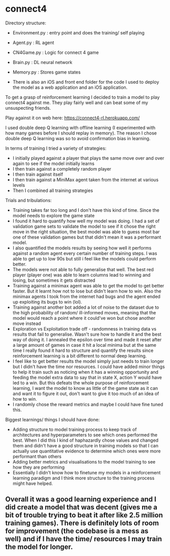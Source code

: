 # connect4

Directory structure:
- Environment.py : entry point and does the training/ self playing
- Agent.py : RL agent 
- CN4Game.py : Logic for connect 4 game
- Brain.py : DL neural network
- Memory.py : Stores game states

- There is also an iOS and front end folder for the code I used to deploy the model as a web application and an iOS application. 

To get a grasp of reinforcement learning I decided to train a model to play connect4 against me. They play fairly well and can beat some of my unsuspecting friends.

Play against it on web here: https://connect4-rl.herokuapp.com/


I used double deep Q learning with offline learning (I experimented with how many games before I should replay in memory). The reason I chose double deep Q learning was so to avoid confirmation bias in learning.

In terms of training I tried a variety of strategies:
- I initially played against a player that plays the same move over and over again to see if the model initially learns
- I then train against a completely random player
- I then train against itself
- I then train against a MiniMax agent taken from the internet at various levels
- Then I combined all training strategies 

Trials and tribulations:
- Training takes far too long and I don't have this kind of time. Since the model needs to explore the game state
- I found it hard to quantify how well my model was doing. I had a set of validation game sets to validate the model to see if it chose the right move in the right situation, the best model was able to guess most bar one of these validation games but that didn't mean it was a performant model. 
- I also quantified the models results by seeing how well it performs against a random agent every certain number of training steps. I was able to get up to low 90s but still i feel like the models could perform better. 
- The models were not able to fully generalise that well. The best red player (player one) was able to learn columns lead to winning and losing, but sometimes it gets distracted
- Training against a minimax agent was able to get the model to get better faster. But it learnt how not to lose but didn't learn how to win. Also the minimax agents I took from the internet had bugs and the agent ended up exploiting its bugs to win (lol).
- Training against another bot added a lot of noise to the dataset due to the high probability of random/ ill-informed moves, meaning that the model would reach a point where it could've won but chose another move instead
- Exploration vs Exploitation trade off - randomness in training data vs results that fail to generalise. Wasn't sure how to handle it and the best way of doing it. I annealed the epsilon over time and made it reset after a large amount of games in case it hit a local minima but at the same time I really found it hard to structure and quantify the results since reinforcement learning is a bit different to normal deep learning. 
- I feel like to get better results the model simply just needs to train longer but I didn't have the time nor resources. I could have added minor things to help it train such as noticing when it has a winning opportunity and feeding the model extra data to say that in state X, action Y would have led to a win. But this defeats the whole purpose of reinforcement learning, I want the model to know as little of the game state as it can and want it to figure it out, don't want to give it too much of an idea of how to win. 
- I randomly chose the reward metrics and maybe I could have fine tuned this. 

Biggest learnings/ things I should have done:
- Adding structure to model training process to keep track of architectures and hyperparameters to see which ones performed the best. When I did this I kind of haphazardly chose values and changed them and didn't have a good structure in training models so that I can actually use quantitative evidence to determine which ones were more performant than others
- Adding better metrics and visualisations to the model training to see how they are performing
- Essentially I didn't know how to finetune my models in a reinforcement learning paradigm and I think more structure to the training process might have helped. 

Overall it was a good learning experience and I did create a model that was decent (gives me a bit of trouble trying to beat it after like 2.5 million training games). There is definitely lots of room for improvement (the codebase is a mess as well) and if I have the time/ resources I may train the model for longer. 
- 
